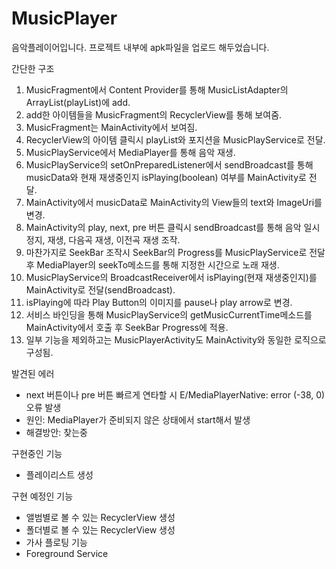 # MusicPlayer

음악플레이어입니다.
프로젝트 내부에 apk파일을 업로드 해두었습니다.

간단한 구조
1. MusicFragment에서 Content Provider를 통해 MusicListAdapter의 ArrayList(playList)에 add.
2. add한 아이템들을 MusicFragment의 RecyclerView를 통해 보여줌.
3. MusicFragment는 MainActivity에서 보여짐.
4. RecyclerView의 아이템 클릭시 playList와 포지션을 MusicPlayService로 전달.
5. MusicPlayService에서 MediaPlayer를 통해 음악 재생.
6. MusicPlayService의 setOnPreparedListener에서 sendBroadcast를 통해 musicData와 현재 재생중인지 isPlaying(boolean) 여부를 MainActivity로 전달.
7. MainActivity에서 musicData로 MainActivity의 View들의 text와 ImageUri를 변경.
8. MainActivity의 play, next, pre 버튼 클릭시 sendBroadcast를 통해 음악 일시정지, 재생, 다음곡 재생, 이전곡 재생 조작.
9. 마찬가지로 SeekBar 조작시 SeekBar의 Progress를 MusicPlayService로 전달 후 MediaPlayer의 seekTo메소드를 통해 지정한 시간으로 노래 재생.
10. MusicPlayService의 BroadcastReceiver에서 isPlaying(현재 재생중인지)를 MainActivity로 전달(sendBroadcast).
11. isPlaying에 따라 Play Button의 이미지를 pause나 play arrow로 변경.
12. 서비스 바인딩을 통해 MusicPlayService의 getMusicCurrentTime메소드를 MainActivity에서 호출 후 SeekBar Progress에 적용.
13. 일부 기능을 제외하고는 MusicPlayerActivity도 MainActivity와 동일한 로직으로 구성됨.

발견된 에러
 - next 버튼이나 pre 버튼 빠르게 연타할 시 E/MediaPlayerNative: error (-38, 0)오류 발생
 - 원인: MediaPlayer가 준비되지 않은 상태에서 start해서 발생
 - 해결방안: 찾는중

구현중인 기능
 - 플레이리스트 생성

구현 예정인 기능
 - 앨범별로 볼 수 있는 RecyclerView 생성
 - 폴더별로 볼 수 있는 RecyclerView 생성
 - 가사 플로팅 기능
 - Foreground Service
